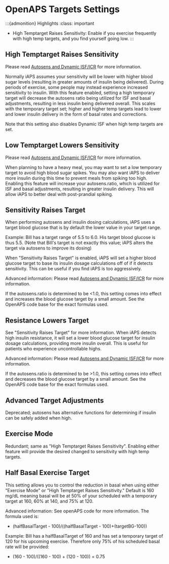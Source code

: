 # OpenAPS Targets Settings
:::{admonition} Highlights
:class: important
- High Temptarget Raises Sensitivity: Enable if you exercise frequently with high temp targets, and you find yourself going low.
:::
## High Temptarget Raises Sensitivity
Please read [Autosens and Dynamic ISF/ICR](../concepts/autosens-dynamic.md) for more information.

Normally iAPS assumes your sensitivity will be lower with higher blood sugar levels (resulting in greater amounts of insulin being delivered). During periods of exercise, some people may instead experience increased sensitivity to insulin. With this feature enabled, setting a high temporary target will decrease the autosens ratio being utilized for ISF and basal adjustments, resulting in less insulin being delivered overall. This scales with the temporary target set; higher and higher temp targets lead to lower and lower insulin delivery in the form of basal rates and corrections. 

Note that this setting also disables Dynamic ISF when high temp targets are set.

## Low Temptarget Lowers Sensitivity
Please read [Autosens and Dynamic ISF/ICR](../concepts/autosens-dynamic.md) for more information.

When planning to have a heavy meal, you may want to set a low temporary target to avoid high blood sugar spikes. You may also want iAPS to deliver more insulin during this time to prevent meals from spiking too high. Enabling this feature will increase your autosens.ratio, which is utilized for ISF and basal adjustments, resulting in greater insulin delivery. This will allow iAPS to better deal with post-prandial spiking.

## Sensitivity Raises Target
When performing autosens and insulin dosing calculations, iAPS uses a target blood glucose that is by default the lower value in your target range.

Example: Bill has a target range of 5.5 to 6.0. His target blood glucose is thus 5.5. (Note that Bill's target is not exactly this value; iAPS alters the target via autosens to improve its dosing)

When "Sensitivity Raises Target" is enabled, iAPS will set a higher blood glucose target to base its insulin dosage calculations off of if it detects sensitivity. This can be useful if you find iAPS is too aggressively.

Advanced information:
Please read [Autosens and Dynamic ISF/ICR](../concepts/autosens-dynamic.md) for more information.

If the autosens.ratio is determined to be <1.0, this setting comes into effect and increases the blood glucose target by a small amount. See the OpenAPS code base for the exact formulas used.

## Resistance Lowers Target
See "Sensitivity Raises Target" for more information. When iAPS detects high insulin resistance, it will set a lower blood glucose target for insulin dosage calculations, providing more insulin overall. This is useful for patients who experience uncontrollable highs.

Advanced information:
Please read [Autosens and Dynamic ISF/ICR](../concepts/autosens-dynamic.md) for more information.

If the autosens.ratio is determined to be >1.0, this setting comes into effect and decreases the blood glucose target by a small amount. See the OpenAPS code base for the exact formulas used.

## Advanced Target Adjustments
Deprecated; autosens has alternative functions for determining if insulin can be safely added when high.

## Exercise Mode
Redundant; same as "High Temptarget Raises Sensitivity". Enabling either feature will provide the desired changed to sensitivity with high temp targets.

## Half Basal Exercise Target
This setting allows you to control the reduction in basal when using either "Exercise Mode" or "High Temptarget Raises Sensitivity." Default is 160 mg/dL meaning basal will be at 50% of your scheduled with a temporary target at 160, 60% at 140, and 75% at 120.

Advanced information:
See openAPS code for more information. The formula used is:

- (halfBasalTarget - 100)/((halfBasalTarget - 100)+(targetBG-100))

Example: Bill has a halfBasalTarget of 160 and has set a temporary target of 120 for his upcoming exercise. Therefore only 75% of his scheduled basal rate will be provided:

- (160 - 100)/((160 - 100) + (120 - 100)) = 0.75
